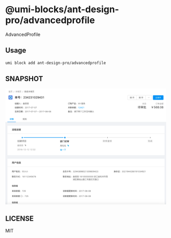 # @umi-blocks/ant-design-pro/advancedprofile

AdvancedProfile

## Usage

```sh
umi block add ant-design-pro/advancedprofile
```

## SNAPSHOT

![SNAPSHOT](./snapshot.png)

## LICENSE

MIT
